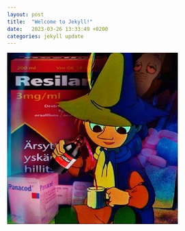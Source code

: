 ```yaml
---
layout: post
title:  "Welcome to Jekyll!"
date:   2023-03-26 13:33:49 +0200
categories: jekyll update
---
```


![](resilar.jpg)

